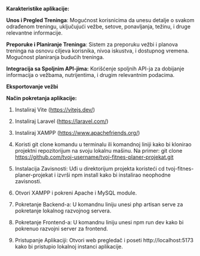 **Karakteristike aplikacije:**

**Unos i Pregled Treninga**:
Mogućnost korisnicima da unesu detalje o svakom odrađenom treningu, uključujući vežbe, setove, ponavljanja, težinu, i druge relevantne informacije.

**Preporuke i Planiranje Treninga**:
Sistem za preporuku vežbi i planova treninga na osnovu ciljeva korisnika, nivoa iskustva, i dostupnog vremena.
Mogućnost planiranja budućih treninga.

**Integracija sa Spoljnim API-jima:**
Korišćenje spoljnih API-ja za dobijanje informacija o vežbama, nutrijentima, i drugim relevantnim podacima.

**Eksportovanje vežbi**

**Način pokretanja aplikacije:**

1. Instaliraj Vite (https://vitejs.dev/)

2. Instaliraj Laravel (https://laravel.com/)

3. Instaliraj XAMPP (https://www.apachefriends.org/)

4. Koristi git clone komandu u terminalu ili komandnoj liniji kako bi klonirao projektni repozitorijum na svoju lokalnu mašinu. Na primer:
git clone https://github.com/tvoj-username/tvoj-fitnes-planer-projekat.git

5. Instalacija Zavisnosti:
Uđi u direktorijum projekta koristeći cd tvoj-fitnes-planer-projekat i izvrši npm install kako bi instalirao neophodne zavisnosti.

6. Otvori XAMPP i pokreni Apache i MySQL module.

7. Pokretanje Backend-a:
U komandnu liniju unesi php artisan serve za pokretanje lokalnog razvojnog servera.

8. Pokretanje Frontend-a:
U komandnu liniju unesi npm run dev kako bi pokrenuo razvojni server za frontend.

9. Pristupanje Aplikaciji:
Otvori web pregledač i poseti http://localhost:5173 kako bi pristupio lokalnoj instanci aplikacije.
